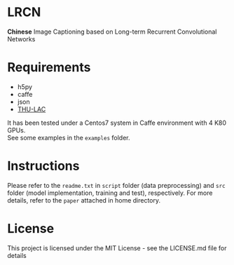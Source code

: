 # LRCN
**Chinese** Image Captioning based on Long-term Recurrent Convolutional Networks  


# Requirements
- h5py
- caffe
- json
- [THU-LAC](http://thulac.thunlp.org/)  


It has been tested under a Centos7 system in Caffe environment with 4 K80 GPUs.  
See some examples in the `examples` folder.

# Instructions
Please refer to the `readme.txt` in `script` folder (data preprocessing) and `src` folder (model implementation, training and test), respectively. For more details, refer to the `paper` attached in home directory.

# License
This project is licensed under the MIT License - see the LICENSE.md file for details



